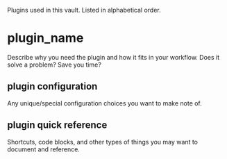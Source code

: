 Plugins used in this vault.  Listed in alphabetical order.
# plugin_name

Describe why you need the plugin and how it fits in your workflow.  Does it solve a problem? Save you time?

## plugin configuration

Any unique/special configuration choices you want to make note of.

## plugin quick reference

Shortcuts, code blocks, and other types of things you may want to document and reference.